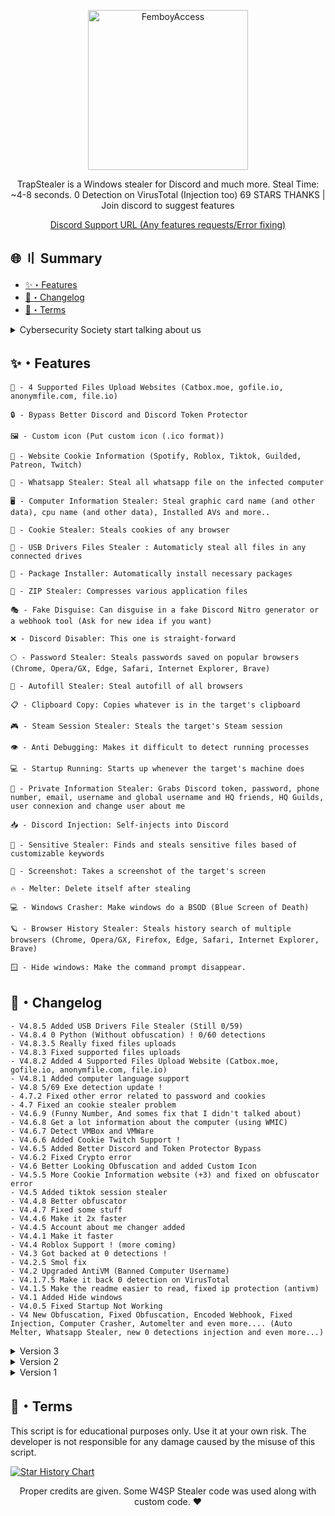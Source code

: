 <p align="center">
  <a href="https://github.com/TheCuteOwl/TrapStealer"><img src="https://media.discordapp.net/attachments/846529693884874772/1154814707039998002/trapstealer.png" alt="FemboyAccess" width="256" /></a> 
</p>

<p align="center">
  TrapStealer is a Windows stealer for Discord and much more. Steal Time: ~4-8 seconds. 0 Detection on VirusTotal (Injection too) 69 STARS THANKS | Join discord to suggest features 
</p>

<p align="center">
  <a href="https://discord.gg/SKGjXfmFga" target="_blank">Discord Support URL (Any features requests/Error fixing)</a> 
</p>
  
## 🌐 〢 Summary 
  
- [✨・Features](#features) 
- [📝・Changelog](#changelog)     
- [💼・Terms](#terms)   
  
<details>     
  <summary>Cybersecurity Society start talking about us</summary>   
  
  - [Cyble](https://cyble.com/blog/new-open-source-trap-stealer-pilfers-data-in-just-6-seconds/)
  - [Cyclonis](https://www.cyclonis.com/remove-trap-stealer-malware/)   
  - [Ciberprisma](https://ciberprisma.org/2023/11/12/trap-stealer-nuevo-infostealer-distribuido-abiertamente-en-github/)  
  - [Pcrisk](https://www.pcrisk.com/removal-guides/28239-trapstealer-malware) 
  - [Enigmasoftware](https://www.enigmasoftware.com/trapstealermalware-removal/)
  - [Gob](https://cdn.www.gob.pe/uploads/document/file/5382656/4816779-alerta-integrada-de-seguridad-digital-n-265-2023-cnsd.pdf)
  - [I-secure](https://www.i-secure.co.th/2023/11/%E0%B9%82%E0%B8%AD%E0%B9%80%E0%B8%9E%E0%B8%99%E0%B8%8B%E0%B8%AD%E0%B8%A3%E0%B9%8C%E0%B8%AA%E0%B8%95%E0%B8%B1%E0%B8%A7%E0%B9%83%E0%B8%AB%E0%B8%A1%E0%B9%88-trap-stealer-%E0%B8%AA%E0%B8%B2%E0%B8%A1/)
  - [Alienvault](https://otx.alienvault.com/pulse/655ca9a5f73b97511566171a)
  - [Gridinsoft](https://gridinsoft.com/blogs/trojanwin32-wacatac/)
  - [Falconfeeds](https://twitter.com/FalconFeedsio/status/1744967673950462153)
</details>
 
## <a id="features"></a>✨・Features
```
📁 - 4 Supported Files Upload Websites (Catbox.moe, gofile.io, anonymfile.com, file.io)

🔒 - Bypass Better Discord and Discord Token Protector

🖼️ - Custom icon (Put custom icon (.ico format))

🤖 - Website Cookie Information (Spotify, Roblox, Tiktok, Guilded, Patreon, Twitch)
 
🤔 - Whatsapp Stealer: Steal all whatsapp file on the infected computer

🖥️ - Computer Information Stealer: Steal graphic card name (and other data), cpu name (and other data), Installed AVs and more..

🍪 - Cookie Stealer: Steals cookies of any browser

💾 - USB Drivers Files Stealer : Automaticly steal all files in any connected drives

🤖 - Package Installer: Automatically install necessary packages

📁 - ZIP Stealer: Compresses various application files

🎭 - Fake Disguise: Can disguise in a fake Discord Nitro generator or a webhook tool (Ask for new idea if you want)

❌ - Discord Disabler: This one is straight-forward

🌕 - Password Stealer: Steals passwords saved on popular browsers (Chrome, Opera/GX, Edge, Safari, Internet Explorer, Brave)

📝 - Autofill Stealer: Steal autofill of all browsers

📋 - Clipboard Copy: Copies whatever is in the target's clipboard

🎮 - Steam Session Stealer: Steals the target's Steam session

👁️ - Anti Debugging: Makes it difficult to detect running processes

💻 - Startup Running: Starts up whenever the target's machine does

👥 - Private Information Stealer: Grabs Discord token, password, phone number, email, username and global username and HQ friends, HQ Guilds, user connexion and change user about me

📥 - Discord Injection: Self-injects into Discord

📂 - Sensitive Stealer: Finds and steals sensitive files based of customizable keywords

📸 - Screenshot: Takes a screenshot of the target's screen

🔥 - Melter: Delete itself after stealing

💻 - Windows Crasher: Make windows do a BSOD (Blue Screen of Death)

🪐 - Browser History Stealer: Steals history search of multiple browsers (Chrome, Opera/GX, Firefox, Edge, Safari, Internet Explorer, Brave)

🪟 - Hide windows: Make the command prompt disappear.
```

## <a id="Changelog"></a>📝・Changelog
```
- V4.8.5 Added USB Drivers File Stealer (Still 0/59)
- V4.8.4 0 Python (Without obfuscation) ! 0/60 detections
- V4.8.3.5 Really fixed files uploads
- V4.8.3 Fixed supported files uploads
- V4.8.2 Added 4 Supported Files Upload Website (Catbox.moe, gofile.io, anonymfile.com, file.io)
- V4.8.1 Added computer language support
- V4.8 5/69 Exe detection update !
- 4.7.2 Fixed other error related to password and cookies
- 4.7 Fixed an cookie stealer problem
- V4.6.9 (Funny Number, And somes fix that I didn't talked about)
- V4.6.8 Get a lot information about the computer (using WMIC)
- V4.6.7 Detect VMBox and VMWare
- V4.6.6 Added Cookie Twitch Support !
- V4.6.5 Added Better Discord and Token Protector Bypass
- V4.6.2 Fixed Crypto error
- V4.6 Better Looking Obfuscation and added Custom Icon
- V4.5.5 More Cookie Information website (+3) and fixed on obfuscator error
- V4.5 Added tiktok session stealer
- V4.4.8 Better obfuscator
- V4.4.7 Fixed some stuff
- V4.4.6 Make it 2x faster
- V4.4.5 Account about me changer added
- V4.4.1 Make it faster
- V4.4 Roblox Support ! (more coming)
- V4.3 Got backed at 0 detections !
- V4.2.5 Smol fix
- V4.2 Upgraded AntiVM (Banned Computer Username)
- V4.1.7.5 Make it back 0 detection on VirusTotal
- V4.1.5 Make the readme easier to read, fixed ip protection (antivm)
- V4.1 Added Hide windows
- V4.0.5 Fixed Startup Not Working
- V4 New Obfuscation, Fixed Obfuscation, Encoded Webhook, Fixed Injection, Computer Crasher, Automelter and even more.... (Auto Melter, Whatsapp Stealer, new 0 detections injection and even more...)
```

<details>
  <summary>Version 3</summary>
  
```plaintext
- V3.9.6 Fixed injection that never worked actually now it is
- V3.9.5 Added obfuscation, changed the cookie format, fixed some bugs, SEARCHING NEW IDEAS FOR V4
- V3.9 Fixed some error, added autofill stealer and some other stuff
- V3.8.5 Added Guild stealer and some fixes
- V3.8.1 Removed and added some stuff
- V3.8 Antivirus stealer (get all installed AVs) Builder with exe and new obfuscator.py and added Brave to the history stealer
- V3.7.5 Added antivirus stealer 
- V3.7.3.1 Removed useless print
- V3.7.3 Fixed Screenshot
- V3.7 Make it steal in under 2 seconds
- V3.6.6 Fixed Cookie Stealer
- V3.6.5 Added a new obfuscator (Not "Skidded") Bad but well no deobfuscator yet ^^, i will make it stronger if needed
- V3.6 Fixed GPU, Fixed some bug removed useless import
- V3.5.6 Fixed history stealer (Added some except) and removed an useless import
- V3.5.5 Steal Global Username from discord and bio
- V3.5.1 Fixed GPU stealing 
- V3.5 Make it 0 detection back, fixed cookie counting and fixed injection and disabling discord adding it to threads
- V3.4 Added Browser History Stealer
- V3.3 Fixed obfuscator + builder
- V3.2.5 Removed unworking camera stealer
- V3.2 Fixed Password + Cookie stealer, fixed obfuscation
- V3.1 Fixed wrong input in Builder, and fixed stealer thread so it takes everything
- V3.0.1 Added some file stealer keyword and path
- V3 Go back at 0 detection and added cookies stealer
  ```
</details>


<details>
  <summary>Version 2</summary>

```plaintext
- V2.9 Remove most of the detected keyword by Polonium
- V2.8 Remove some detection by Polonium and fixed package installer
- V2.7 Added Zip Stealer
- V2.6 Added the builder + obfuscator to get FUD (You don't need it but you can use it)
- V2.5.6 Removed some detection by Polonium
- V2.5.5 Added Screenshot back because not buggy anymore 
- V2.5 Removed Screenshot because buggy, fixed file stealer
- v2.4 Even Faster and it will steal everything while Webhook or Fake Generator tools is running 
- v2.3 Make it 2x faster
- V2.2 Make it even more faster (0.5 too)
- V2.1 Make it a little bit faster (by 0.5s)
- V2 Just make it a little smaller

```
</details>

<details>
  <summary>Version 1</summary>
  
```plaintext
- V1.9.5 0 Virustotal Detection without any obfuscator (already in 1.9) update
- V1.9. Fixed password stealer
- V1.8. Now only 1 AV detects it on VirusTotal (Before it was 10)
- V1.7. Make Discord not work anymore
- V1.6. Added Camera Stealer + Make injection toggleable
- V1.5. Better file stealer.
- V1.4. Chrome Password and more Stealer.
- V1.3. Clipboard Stealer.
- V1.2. Added Anti Debug.
- V1.1. Fixed Startup glitch and made it a little bit better.
- V1. Added Startup, Grabs, Injection, Fake Error, Screenshot.
```
</details>

## <a id="terms"></a>💼・Terms
This script is for educational purposes only. Use it at your own risk. The developer is not responsible for any damage caused by the misuse of this script.

[![Star History Chart](https://api.star-history.com/svg?repos=TheCuteOwl/Trap-Stealer&type=Date)](https://star-history.com/#TheCuteOwl/Trap-Stealer&Date)
<p align="center">
  Proper credits are given. Some W4SP Stealer code was used along with custom code. ❤ </p>
